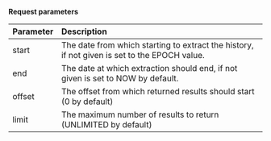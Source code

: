 **Request parameters**

|Parameter|Description|
|:--------|:----------|
|start |The date from which starting to extract the history, if not given is set to the EPOCH value.|
|end |The date at which extraction should end, if not given is set to NOW by default.|
|offset | The offset from which returned results should start (0 by default)|
|limit | The maximum number of results to return (UNLIMITED by default) |
